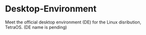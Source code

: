 # Desktop-Environment
Meet the official desktop environment (DE) for the Linux disribution, TetraOS. (DE name is pending)
